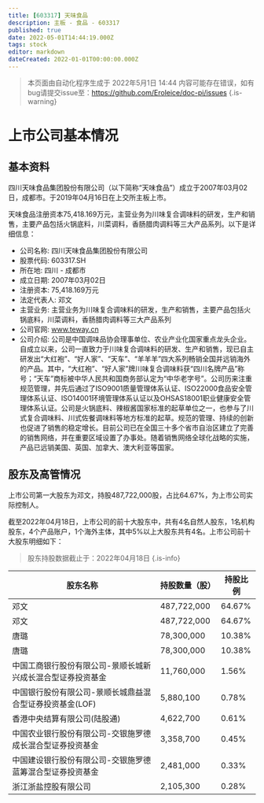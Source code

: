 ```yaml
---
title: [603317] 天味食品
description: 主板 - 食品 - 603317
published: true
date: 2022-05-01T14:44:19.000Z
tags: stock
editor: markdown
dateCreated: 2022-01-01T00:00:00.000Z
---
```


> 本页面由自动化程序生成于 2022年5月1日 14:44
> 内容可能存在错误，如有bug请提交issue至：https://github.com/Eroleice/doc-pi/issues
{.is-warning}

# 上市公司基本情况

## 基本资料

四川天味食品集团股份有限公司（以下简称“天味食品”）成立于2007年03月02日，成都市。于2019年04月16日在上交所主板上市。

天味食品注册资本75,418.169万元，主营业务为川味复合调味料的研发，生产和销售，主要产品包括火锅底料，川菜调料，香肠腊肉调料等三大产品系列。以下是详细信息：

- 公司名称: 四川天味食品集团股份有限公司
- 股票代码: 603317.SH
- 所在地: 四川 - 成都市
- 成立日期: 2007年03月02日
- 注册资本: 75,418.169万元
- 法定代表人: 邓文
- 主营业务: 主营业务为川味复合调味料的研发，生产和销售，主要产品包括火锅底料，川菜调料，香肠腊肉调料等三大产品系列
- 公司官网: www.teway.cn
- 公司介绍: 公司是中国调味品协会理事单位、农业产业化国家重点龙头企业。自成立以来，公司一直致力于川味复合调味料的研发、生产和销售，现已自主研发出“大红袍”、“好人家”、“天车”、“羊羊羊”四大系列畅销全国并远销海外的产品。其中，“大红袍”、“好人家”牌川味复合调味料获“四川名牌产品”称号；“天车”商标被中华人民共和国商务部认定为“中华老字号”。公司历来注重规范管理，并先后通过了ISO9001质量管理体系认证、ISO22000食品安全管理体系认证、ISO14001环境管理体系认证以及OHSAS18001职业健康安全管理体系认证。公司是火锅底料、辣椒酱国家标准的起草单位之一，也参与了川式复合调味料、川式佐餐调味料等地方标准的起草。规范的管理、持续的创新也促进了销售的稳定增长。目前公司已在全国三十多个省市自治区建立了完善的销售网络，并在重要区域设置了办事处。随着销售网络全球化战略的实施，产品已远销美国、英国、加拿大、澳大利亚等国家。


## 股东及高管情况

上市公司第一大股东为邓文，持股487,722,000股，占比64.67%，为上市公司实际控制人。

截至2022年04月18日，上市公司的前十大股东中，共有4名自然人股东，1名机构股东，4个产品账户，1个海外主体，其中5%以上大股东共有4名。上市公司前十大股东明细如下：

> 股东持股数据截止于：2022年04月18日
{.is-info}

| 股东名称 | 持股数量（股） | 持股比例 |
| --- | --- | --- |
| 邓文 | 487,722,000 | 64.67% |
| 邓文 | 487,722,000 | 64.67% |
| 唐璐 | 78,300,000 | 10.38% |
| 唐璐 | 78,300,000 | 10.38% |
| 中国工商银行股份有限公司-景顺长城新兴成长混合型证券投资基金 | 11,760,000 | 1.56% |
| 中国银行股份有限公司-景顺长城鼎益混合型证券投资基金(LOF) | 5,880,100 | 0.78% |
| 香港中央结算有限公司(陆股通) | 4,622,700 | 0.61% |
| 中国农业银行股份有限公司-交银施罗德成长混合型证券投资基金 | 3,358,700 | 0.45% |
| 中国建设银行股份有限公司-交银施罗德蓝筹混合型证券投资基金 | 2,481,000 | 0.33% |
| 浙江浙盐控股有限公司 | 2,105,300 | 0.28% |




